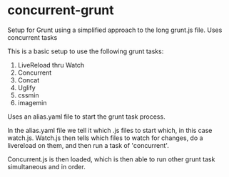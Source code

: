 concurrent-grunt
================

Setup for Grunt using a simplified approach to the long grunt.js file. Uses concurrent tasks

This is a basic setup to use the following grunt tasks:
  1. LiveReload thru Watch
  2. Concurrent
  3. Concat
  4. Uglify
  5. cssmin
  6. imagemin
  

Uses an alias.yaml file to start the grunt task process.

In the alias.yaml file we tell it which .js files to start which, in this case watch.js. Watch.js then tells which files to watch for changes, do a livereload on them, and then run a task of 'concurrent'. 

Concurrent.js is then loaded, which is then able to run other grunt task simultaneous and in order.
